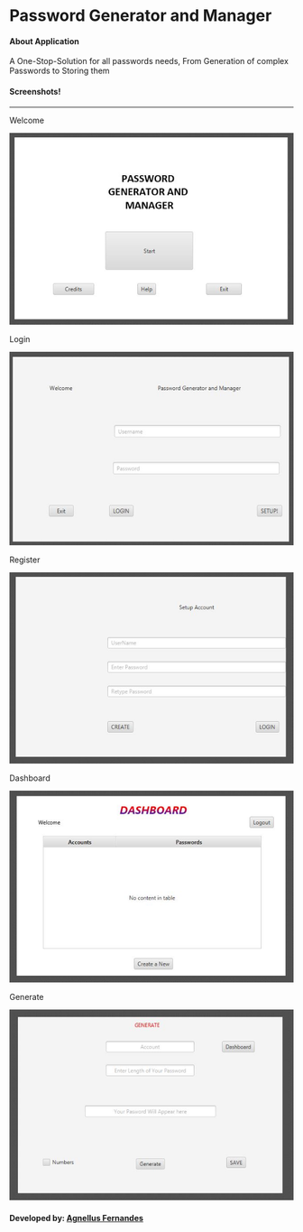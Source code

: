 # Password Generator and Manager
#### About Application

A One-Stop-Solution for all passwords needs, From Generation of complex Passwords to Storing them

#### Screenshots!
***

Welcome

![1](ScreenShots/1.JPG)

Login

![1](ScreenShots/2.JPG)

Register

![1](ScreenShots/3.JPG)

Dashboard

![1](ScreenShots/4.JPG)

Generate

![1](ScreenShots/5.JPG)

#### Developed by: [**Agnellus Fernandes**](https://www.linkedin.com/in/agnellus-fernandes-81232b192)
